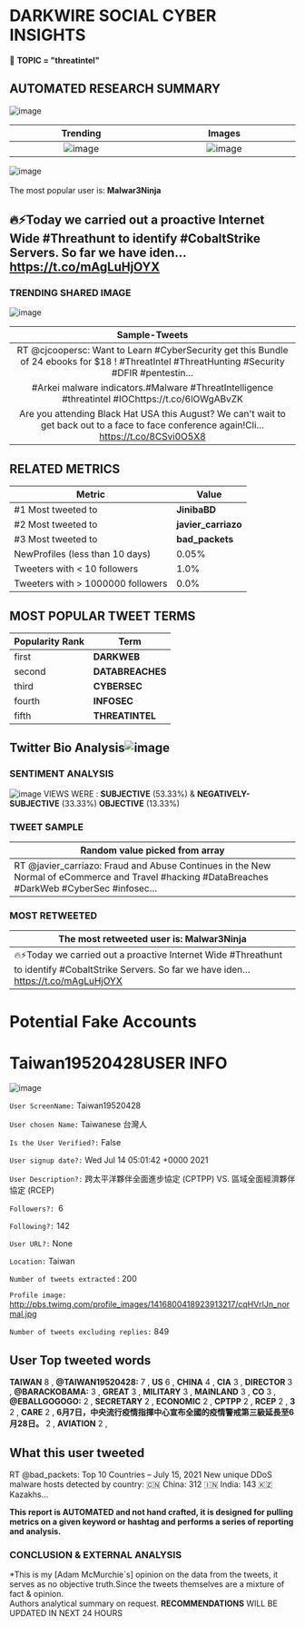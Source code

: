 # DARKWIRE SOCIAL CYBER INSIGHTS 
&#x1F34E; **TOPIC = "threatintel"**

## AUTOMATED RESEARCH SUMMARY
  ![image](darkLogo.png)   

|  Trending  |   Images | 
:-------------------------:|:-------------------------:
|  ![image](assets/threatintel/imageFile1.jpg)     <img width=200/> | ![image](assets/threatintel/imageFile2.jpg) <img width=200/> |   
 
 
![image](assets/threatintel/TWEETS.png)
<br></br>
The most popular user is: **Malwar3Ninja**  
 

## 🔥⚡Today we carried out a proactive Internet Wide #Threathunt to identify #CobaltStrike Servers. So far we have iden… https://t.co/mAgLuHjOYX 

  




### TRENDING SHARED IMAGE

![image](assets/threatintel/twitterPostedImage.png)



|                **Sample-Tweets**        |
| :-------------: |
| RT @cjcoopersc: Want to Learn  #CyberSecurity get this Bundle of 24 ebooks for $18 ! #ThreatIntel #ThreatHunting #Security #DFIR #pentestin… |
| #Arkei malware indicators.#Malware #ThreatIntelligence #threatintel #IOChttps://t.co/6lOWgABvZK |
| Are you attending Black Hat USA this August? We can't wait to get back out to a face to face conference again!Cli… https://t.co/8CSvi0O5X8 |

## RELATED METRICS<br>
| Metric | Value |
| ------------- | ------------- |
| #1 Most tweeted to  | **JinibaBD** |
| #2 Most tweeted to  | **javier_carriazo** |
| #3 Most tweeted to  | **bad_packets** |
| NewProfiles (less than 10 days) | 0.05%  |
| Tweeters with < 10 followers  | 1.0%|
| Tweeters with > 1000000 followers  | 0.0%  |



## MOST POPULAR TWEET TERMS 


| Popularity Rank  | Term |
| ------------- | ------------- |
| first  | **DARKWEB**  |
| second  | **DATABREACHES**  |
| third  | **CYBERSEC** |
| fourth  | **INFOSEC**  |
| fifth  | **THREATINTEL**  |


## Twitter Bio Analysis![image](assets/threatintel/BIO.png)
### SENTIMENT ANALYSIS
![image](assets/threatintel/sentiment.png)
VIEWS WERE : **SUBJECTIVE**  (53.33%) & **NEGATIVELY-SUBJECTIVE** (33.33%) **OBJECTIVE** (13.33%)

### TWEET SAMPLE 
| Random value picked from array |
| ------------- |
|RT @javier_carriazo: Fraud and Abuse Continues in the New Normal of eCommerce and Travel #hacking #DataBreaches #DarkWeb #CyberSec #infosec… |

### MOST RETWEETED 

| The most retweeted user is: **Malwar3Ninja**  |
| ------------- |
| 🔥⚡Today we carried out a proactive Internet Wide #Threathunt to identify #CobaltStrike Servers. So far we have iden… https://t.co/mAgLuHjOYX |

# Potential Fake Accounts
 
# Taiwan19520428USER INFO
![image](http://pbs.twimg.com/profile_images/1416800418923913217/cqHVrlJn_normal.jpg)
 
`User ScreenName:` Taiwan19520428 
 
`User chosen Name:` Taiwanese 台灣人 
 
`Is the User Verified?:` False 
 
`User signup date?:` Wed Jul 14 05:01:42 +0000 2021 
 
`User Description?:` 跨太平洋夥伴全面進步協定 (CPTPP) VS. 區域全面經濟夥伴協定 (RCEP) 
 
`Followers?: `6 
 
`Following?:` 142 
 
`User URL?:` None 
 
`Location:` Taiwan 
 
`Number of tweets extracted`  : 200 
 
`Profile image:` http://pbs.twimg.com/profile_images/1416800418923913217/cqHVrlJn_normal.jpg 
 
`Number of tweets excluding replies:` 849 
 

 

 
## User Top tweeted words 
 
**TAIWAN** 8 , **@TAIWAN19520428:** 7 , **US** 6 , **CHINA** 4 , **CIA** 3 , **DIRECTOR** 3 , **@BARACKOBAMA:** 3 , **GREAT** 3 , **MILITARY** 3 , **MAINLAND** 3 , **CO** 3 , **@EBALLGOGOGO:** 2 , **SECRETARY** 2 , **ECONOMIC** 2 , **CPTPP** 2 , **RCEP** 2 , **3** 2 , **CARE** 2 , **6月7日，中央流行疫情指揮中心宣布全國的疫情警戒第三級延長至6月28日。** 2 , **AVIATION** 2 , 
 
## What this user tweeted
 
RT @bad_packets: Top 10 Countries – July 15, 2021
New unique DDoS malware hosts detected by country:
🇨🇳 China: 312
🇮🇳 India: 143
🇰🇿 Kazakhs…
 

<b> This report is AUTOMATED and not hand crafted, it is designed for pulling metrics on a given keyword or hashtag and performs a series of reporting and analysis.</b>  
### CONCLUSION & EXTERNAL ANALYSIS

*This is my [Adam McMurchie`s] opinion on the data from the tweets, it serves as no objective truth.Since the tweets themselves are a mixture of fact & opinion.<br>
Authors analytical summary on request.
**RECOMMENDATIONS** WILL BE UPDATED IN NEXT  24 HOURS <br>